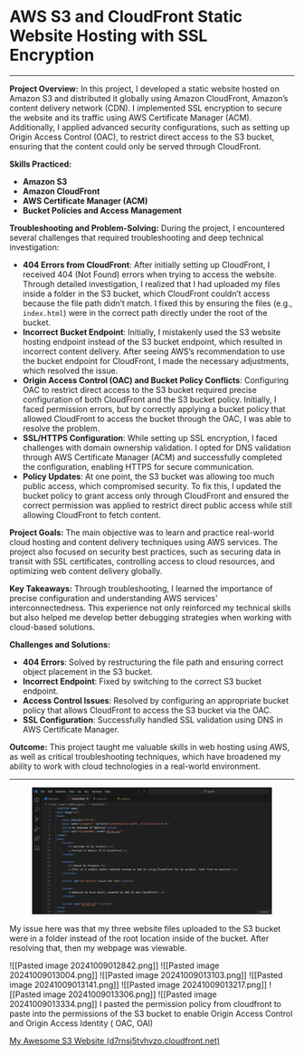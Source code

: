 # AWS S3 and CloudFront Static Website Hosting with SSL Encryption

***

**Project Overview:** In this project, I developed a static website hosted on Amazon S3 and distributed it globally using Amazon CloudFront, Amazon’s content delivery network (CDN). I implemented SSL encryption to secure the website and its traffic using AWS Certificate Manager (ACM). Additionally, I applied advanced security configurations, such as setting up Origin Access Control (OAC), to restrict direct access to the S3 bucket, ensuring that the content could only be served through CloudFront.

**Skills Practiced:**

* **Amazon S3**
* **Amazon CloudFront**
* **AWS Certificate Manager (ACM)**
* **Bucket Policies and Access Management**

**Troubleshooting and Problem-Solving:** During the project, I encountered several challenges that required troubleshooting and deep technical investigation:

* **404 Errors from CloudFront**: After initially setting up CloudFront, I received 404 (Not Found) errors when trying to access the website. Through detailed investigation, I realized that I had uploaded my files inside a folder in the S3 bucket, which CloudFront couldn’t access because the file path didn’t match. I fixed this by ensuring the files (e.g., `index.html`) were in the correct path directly under the root of the bucket.
* **Incorrect Bucket Endpoint**: Initially, I mistakenly used the S3 website hosting endpoint instead of the S3 bucket endpoint, which resulted in incorrect content delivery. After seeing AWS’s recommendation to use the bucket endpoint for CloudFront, I made the necessary adjustments, which resolved the issue.
* **Origin Access Control (OAC) and Bucket Policy Conflicts**: Configuring OAC to restrict direct access to the S3 bucket required precise configuration of both CloudFront and the S3 bucket policy. Initially, I faced permission errors, but by correctly applying a bucket policy that allowed CloudFront to access the bucket through the OAC, I was able to resolve the problem.
* **SSL/HTTPS Configuration**: While setting up SSL encryption, I faced challenges with domain ownership validation. I opted for DNS validation through AWS Certificate Manager (ACM) and successfully completed the configuration, enabling HTTPS for secure communication.
* **Policy Updates**: At one point, the S3 bucket was allowing too much public access, which compromised security. To fix this, I updated the bucket policy to grant access only through CloudFront and ensured the correct permission was applied to restrict direct public access while still allowing CloudFront to fetch content.

**Project Goals:** The main objective was to learn and practice real-world cloud hosting and content delivery techniques using AWS services. The project also focused on security best practices, such as securing data in transit with SSL certificates, controlling access to cloud resources, and optimizing web content delivery globally.

**Key Takeaways:** Through troubleshooting, I learned the importance of precise configuration and understanding AWS services' interconnectedness. This experience not only reinforced my technical skills but also helped me develop better debugging strategies when working with cloud-based solutions.

**Challenges and Solutions:**

* **404 Errors**: Solved by restructuring the file path and ensuring correct object placement in the S3 bucket.
* **Incorrect Endpoint**: Fixed by switching to the correct S3 bucket endpoint.
* **Access Control Issues**: Resolved by configuring an appropriate bucket policy that allows CloudFront to access the S3 bucket via the OAC.
* **SSL Configuration**: Successfully handled SSL validation using DNS in AWS Certificate Manager.

**Outcome:** This project taught me valuable skills in web hosting using AWS, as well as critical troubleshooting techniques, which have broadened my ability to work with cloud technologies in a real-world environment.

***

<figure><img src="../../.gitbook/assets/image (3) (1).png" alt=""><figcaption></figcaption></figure>



My issue here was that my three website files uploaded to the S3 bucket were in a folder instead of the root location inside of the bucket. After resolving that, then my webpage was viewable.

!\[\[Pasted image 20241009012842.png]] !\[\[Pasted image 20241009013004.png]] !\[\[Pasted image 20241009013103.png]] !\[\[Pasted image 20241009013141.png]] !\[\[Pasted image 20241009013217.png]] !\[\[Pasted image 20241009013306.png]] !\[\[Pasted image 20241009013334.png]] I pasted the permission policy from cloudfront to paste into the permissions of the S3 bucket to enable Origin Access Control and Origin Access Identity ( OAC, OAI)

[My Awesome S3 Website (d7rnsj5tvhvzo.cloudfront.net)](https://d7rnsj5tvhvzo.cloudfront.net/)
